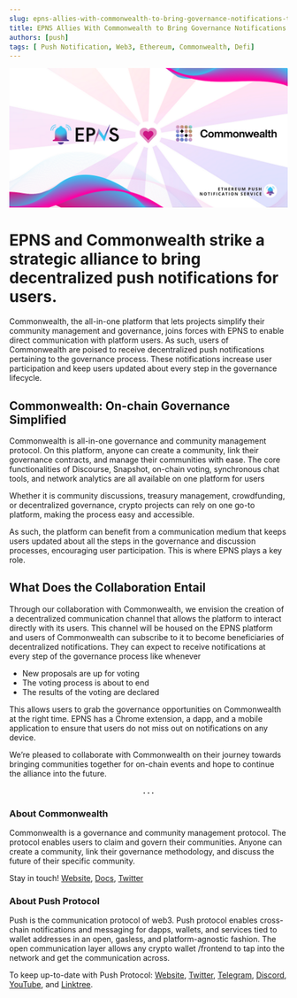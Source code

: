 ```yaml
---
slug: epns-allies-with-commonwealth-to-bring-governance-notifications-to-users
title: EPNS Allies With Commonwealth to Bring Governance Notifications to Users
authors: [push]
tags: [ Push Notification, Web3, Ethereum, Commonwealth, Defi]
---
```


![Cover image of EPNS Allies With Commonwealth to Bring Governance Notifications to Users](./cover-image.png)

<!--customheaderpoint-->
# EPNS and Commonwealth strike a strategic alliance to bring decentralized push notifications for users.<br/>

Commonwealth, the all-in-one platform that lets projects simplify their community management and governance, joins forces with EPNS to enable direct communication with platform users. As such, users of Commonwealth are poised to receive decentralized push notifications pertaining to the governance process. These notifications increase user participation and keep users updated about every step in the governance lifecycle.

<!--truncate-->

## Commonwealth: On-chain Governance Simplified
Commonwealth is all-in-one governance and community management protocol. On this platform, anyone can create a community, link their governance contracts, and manage their communities with ease. The core functionalities of Discourse, Snapshot, on-chain voting, synchronous chat tools, and network analytics are all available on one platform for users

Whether it is community discussions, treasury management, crowdfunding, or decentralized governance, crypto projects can rely on one go-to platform, making the process easy and accessible.

As such, the platform can benefit from a communication medium that keeps users updated about all the steps in the governance and discussion processes, encouraging user participation. This is where EPNS plays a key role.

## What Does the Collaboration Entail
Through our collaboration with Commonwealth, we envision the creation of a decentralized communication channel that allows the platform to interact directly with its users. This channel will be housed on the EPNS platform and users of Commonwealth can subscribe to it to become beneficiaries of decentralized notifications. They can expect to receive notifications at every step of the governance process like whenever

- New proposals are up for voting
- The voting process is about to end
- The results of the voting are declared

This allows users to grab the governance opportunities on Commonwealth at the right time. EPNS has a Chrome extension, a dapp, and a mobile application to ensure that users do not miss out on notifications on any device.

We’re pleased to collaborate with Commonwealth on their journey towards bringing communities together for on-chain events and hope to continue the alliance into the future.

<center><b>.  .  .</b></center>

### About Commonwealth
Commonwealth is a governance and community management protocol. The protocol enables users to claim and govern their communities. Anyone can create a community, link their governance methodology, and discuss the future of their specific community.

Stay in touch! [Website](https://commonwealth.im/), [Docs](https://docs.commonwealth.im/commonwealth/), [Twitter](https://twitter.com/hicommonwealth)


### About Push Protocol

Push is the communication protocol of web3. Push protocol enables cross-chain notifications and messaging for dapps, wallets, and services tied to wallet addresses in an open, gasless, and platform-agnostic fashion. The open communication layer allows any crypto wallet /frontend to tap into the network and get the communication across.

To keep up-to-date with Push Protocol: [Website](https://push.org/), [Twitter](https://twitter.com/pushprotocol), [Telegram](https://t.me/epnsproject), [Discord](https://discord.gg/pushprotocol), [YouTube](https://www.youtube.com/c/EthereumPushNotificationService), and [Linktree](https://linktr.ee/pushprotocol).

